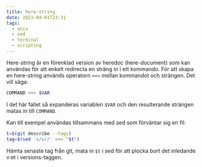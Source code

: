 ```yaml
---
title: here-string
date: 2021-04-01T23:31
tags: 
  - unix
  - sed
  - terminal
  - scripting
---
```


Here-string är en förenklad version av heredoc (here-document) som kan användas
för att enkelt redirecta en sträng in i ett kommando. För att skapa en
here-string används operatorn ```<<<``` mellan kommandot och strängen. Det vill
säga:

```bash 
COMMAND <<< $VAR
```

I det här fallet så expanderas variablen ```$VAR``` och den resulterande
strängen matas in till ```COMMAND```. 

Kan till exempel användas tillsammans med sed som förväntar sig en fil:

```bash
t=$(git describe --tags)
tag=$(sed 's/v//' <<< "$t")
```

Hämta senaste tag från git, mata in ```$t``` i sed för att plocka bort det
inledande v:et i versions-taggen.
